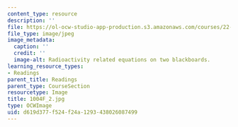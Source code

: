 ```yaml
---
content_type: resource
description: ''
file: https://ol-ocw-studio-app-production.s3.amazonaws.com/courses/22-01-introduction-to-nuclear-engineering-and-ionizing-radiation-fall-2016/d619d377f524f24a1293438026087499_1004F_2.jpg
file_type: image/jpeg
image_metadata:
  caption: ''
  credit: ''
  image-alt: Radioactivity related equations on two blackboards.
learning_resource_types:
- Readings
parent_title: Readings
parent_type: CourseSection
resourcetype: Image
title: 1004F_2.jpg
type: OCWImage
uid: d619d377-f524-f24a-1293-438026087499
---
```

